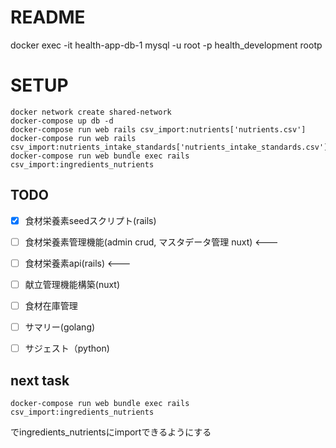 # README

docker exec -it  health-app-db-1  mysql -u root -p health_development
rootp

# SETUP
```
docker network create shared-network
docker-compose up db -d
docker-compose run web rails csv_import:nutrients['nutrients.csv']
docker-compose run web rails csv_import:nutrients_intake_standards['nutrients_intake_standards.csv']
docker-compose run web bundle exec rails csv_import:ingredients_nutrients
```

## TODO
- [x] 食材栄養素seedスクリプト(rails)
- [ ] 食材栄養素管理機能(admin crud, マスタデータ管理 nuxt) <---
- [ ] 食材栄養素api(rails) <---
- [ ] 献立管理機能構築(nuxt)
- [ ] 食材在庫管理
- [ ] サマリー(golang)
- [ ] サジェスト（python)


## next task
```
docker-compose run web bundle exec rails csv_import:ingredients_nutrients
```
でingredients_nutrientsにimportできるようにする
